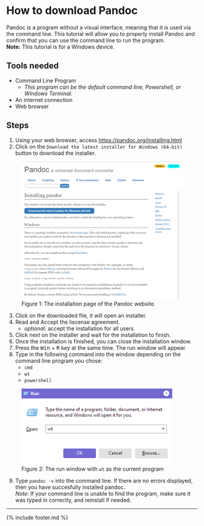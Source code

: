 # How to download Pandoc

Pandoc is a program without a visual interface, meaning that it is used via the command line. This tutorial will allow you to properly install Pandoc and confirm that you can use the command line to run the program.  
**Note:** This tutorial is for a Windows device.

## Tools needed

- Command Line Program
  - *This program can be the default command line, Powershell, or Windows Terminal.*
- An internet connection
- Web browser

## Steps

1. Using your web browser, access <https://pandoc.org/installing.html>
2. Click on the `Download the latest installer for Windows (64-bit)` button to download the installer.
  
  <figure><img src= "media/installSite.png" alt="Image of the installing page of the Pandoc website">
  <figcaption> Figure 1: The installation page of the Pandoc website.</figcaption></figure>

3. Click on the downloaded file, it will open an installer.
4. Read and Accept the liscense agreement.
    - *optional:* accept the installation for all users
5. Click next on the installer and wait for the installation to finish.
6. Once the installation is finished, you can close the installation window.
7. Press the <kbd>Win</kbd> + <kbd>R</kbd>  key at the same time. The run window will appear.
8. Type in the following command into the window depending on the command line program you chose:
   - `cmd`
   - `wt`
   - `powershell`

  <figure><img src= "media/runWindow.png" alt="Image of the run window in Windows">
  <figcaption> Figure 2: The run window with <code>wt</code> as the current program </figcaption></figure>

9. Type `pandoc -v` into the command line. If there are no errors displayed, then you have succesfully installed pandoc.  
*Note:* If your command line is unable to find the program, make sure it was typed in correctly, and reinstall if needed.

---
{% include footer.md %}
